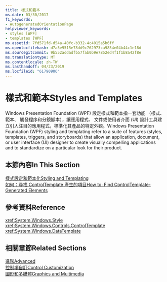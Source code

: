 ```yaml
---
title: 樣式和範本
ms.date: 03/30/2017
f1_keywords:
- AutogeneratedOrientationPage
helpviewer_keywords:
- styles [WPF]
- templates [WPF]
ms.assetid: 7fd571fd-d54a-40fc-b332-4c4015a5b6ff
ms.openlocfilehash: d7a5e9515e78dd9c762973ca9854e04b44c1e18d
ms.sourcegitcommit: 9b552addadfb57fab0b9e7852ed4f1f1b8a42f8e
ms.translationtype: MT
ms.contentlocale: zh-TW
ms.lasthandoff: 04/23/2019
ms.locfileid: "61790906"
---
```

# <a name="styles-and-templates"></a><span data-ttu-id="27a80-102">樣式和範本</span><span class="sxs-lookup"><span data-stu-id="27a80-102">Styles and Templates</span></span>
<span data-ttu-id="27a80-103">Windows Presentation Foundation (WPF) 設定樣式和範本指一套功能 （樣式、 範本、 觸發程序和分鏡腳本），讓應用程式、 文件或使用者介面 (UI) 設計工具建立引人注目的應用程式，標準化其產品的特定外觀。</span><span class="sxs-lookup"><span data-stu-id="27a80-103">Windows Presentation Foundation (WPF) styling and templating refer to a suite of features (styles, templates, triggers, and storyboards) that allow an application, document, or user interface (UI) designer to create visually compelling applications and to standardize on a particular look for their product.</span></span>  
  
## <a name="in-this-section"></a><span data-ttu-id="27a80-104">本節內容</span><span class="sxs-lookup"><span data-stu-id="27a80-104">In This Section</span></span>  
 [<span data-ttu-id="27a80-105">樣式設定和範本化</span><span class="sxs-lookup"><span data-stu-id="27a80-105">Styling and Templating</span></span>](styling-and-templating.md)  
  [<span data-ttu-id="27a80-106">如何：尋找 ControlTemplate 產生的項目</span><span class="sxs-lookup"><span data-stu-id="27a80-106">How to: Find ControlTemplate-Generated Elements</span></span>](how-to-find-controltemplate-generated-elements.md)  
  
## <a name="reference"></a><span data-ttu-id="27a80-107">參考資料</span><span class="sxs-lookup"><span data-stu-id="27a80-107">Reference</span></span>  
 <xref:System.Windows.Style>  
  <xref:System.Windows.Controls.ControlTemplate>  
  <xref:System.Windows.DataTemplate>  
  
## <a name="related-sections"></a><span data-ttu-id="27a80-108">相關章節</span><span class="sxs-lookup"><span data-stu-id="27a80-108">Related Sections</span></span>  
 [<span data-ttu-id="27a80-109">進階</span><span class="sxs-lookup"><span data-stu-id="27a80-109">Advanced</span></span>](../advanced/index.md)  
  [<span data-ttu-id="27a80-110">控制項自訂</span><span class="sxs-lookup"><span data-stu-id="27a80-110">Control Customization</span></span>](control-customization.md)  
  [<span data-ttu-id="27a80-111">圖形和多媒體</span><span class="sxs-lookup"><span data-stu-id="27a80-111">Graphics and Multimedia</span></span>](../graphics-multimedia/index.md)
